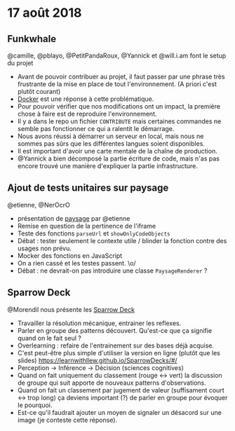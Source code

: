 # 17 août 2018

## Funkwhale

@camille, @pblayo, @PetitPandaRoux, @Yannick et @will.i.am font le setup du projet

- Avant de pouvoir contribuer au projet, il faut passer par une phrase très frustrante de la mise en place de tout l'environnement. (A priori c'est plutôt courant)
- [Docker](https://www.docker.com/) est une réponse à cette problématique.
- Pour pouvoir vérifier que nos modifications ont un impact, la première chose à faire est de reproduire l'environnement.
- Il y a dans le repo un fichier `CONTRIBUTE` mais certaines commandes ne semble pas fonctionner ce qui a ralentit le démarrage.
- Nous avons réussi à démarrer un serveur en local, mais nous ne sommes pas sûrs que les différentes langues soient disponibles.
- Il est important d'avoir une carte mentale de la chaîne de production.
- @Yannick a bien décomposé la partie écriture de code, mais n'as pas encore trouvé une manière d'expliquer la partie infrastructure.

## Ajout de tests unitaires sur paysage

@etienne, @NerOcrO

* présentation de [paysage](https://paysage.xyz/) par @etienne
* Remise en question de la pertinence de l'iframe
* Teste des fonctions `parseUrl` et `showOnlyCodeObjects`
* Débat : tester seulement le contexte utile / blinder la fonction contre des usages non prévu.
* Mocker des fonctions en JavaScript
* On a rien cassé et les testes passent. \o/
* Débat : ne devrait-on pas introduire une classe `PaysageRenderer` ?


## Sparrow Deck

@Morendil nous présente les [Sparrow Deck](https://llewellynfalco.blogspot.com/p/sparrow-decks.html)

- Travailler la résolution mécanique, entrainer les reflexes.
- Parler en groupe des patterns découvert. Qu'est-ce que ça signifie quand on le fait seul ?
- Overlearning : refaire de l'entrainement sur des bases déjà acquise.
- C'est peut-être plus simple d'utiliser la version en ligne (plutôt que les slides) https://learnwithllew.github.io/SparrowDecks/#/
- Perception -> Inférence -> Décision (sciences cognitives)
- Quand on fait uniquement du classement (rouge <-> vert) la discussion de groupe qui suit apporte de nouveaux patterns d'observations.
- Quand on fait un classement par jugement de valeur (suffisament court <-> trop long) ça deviens important (?) de parler en groupe pour évoquer le pourquoi.
- Est-ce qu'il faudrait ajouter un moyen de signaler un désacord sur une image (je conteste cette réponse).


